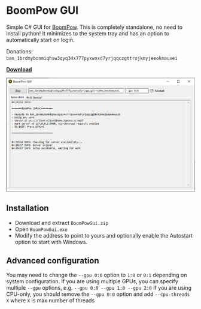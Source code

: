# BoomPow GUI

Simple C# GUI for [BoomPow](https://github.com/BananoCoin/boompow). This is completely standalone, no need to install python! It minimizes to the system tray and has an option to automatically start on login.

Donations: `ban_1brdmybonmiqhsw3qyq34x777pyxwnxd7yrjqqczgttrojkmyjeeokmauxei`

**[Download](https://github.com/mrexodia/BoomPowGui/releases)**

![BoomPow GUI](BoomPowGui/screenshot.png)

## Installation

- Download and extract `BoomPowGui.zip`
- Open `BoomPowGui.exe`
- Modify the address to point to yours and optionally enable the Autostart option to start with Windows.

## Advanced configuration

You may need to change the `--gpu 0:0` option to `1:0` or `0:1` depending on system configuration.
If you are using multiple GPUs, you can specify multiple `--gpu` options, e.g. `--gpu 0:0 --gpu 1:0 --gpu 2:0`
If you are using CPU-only, you should remove the `--gpu 0:0` option and add `--cpu-threads X` where `X` is max number of threads